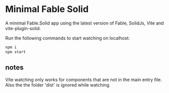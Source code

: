 # Minimal Fable Solid

A minimal Fable.Solid app using the latest version of Fable, SolidJs, Vite and vite-plugin-solid.


Run the following commands to start watching on localhost:
```bash
npm i
npm start
```

## notes
Vite watching only works for components that are not in the main entry file.
Also the the folder 'dist' is ignored while watching.